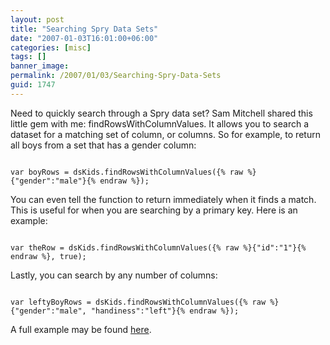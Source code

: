 ```yaml
---
layout: post
title: "Searching Spry Data Sets"
date: "2007-01-03T16:01:00+06:00"
categories: [misc]
tags: []
banner_image: 
permalink: /2007/01/03/Searching-Spry-Data-Sets
guid: 1747
---
```


Need to quickly search through a Spry data set? Sam Mitchell shared this little gem with me: findRowsWithColumnValues. It allows you to search a dataset for a matching set of column, or columns. So for example, to return all boys from a set that has a gender column:

<code>
var boyRows = dsKids.findRowsWithColumnValues({% raw %}{"gender":"male"}{% endraw %});
</code>

You can even tell the function to return immediately when it finds a match. This is useful for when you are searching by a primary key. Here is an example:

<code>
var theRow = dsKids.findRowsWithColumnValues({% raw %}{"id":"1"}{% endraw %}, true);
</code>

Lastly, you can search by any number of columns:

<code>
var leftyBoyRows = dsKids.findRowsWithColumnValues({% raw %}{"gender":"male", "handiness":"left"}{% endraw %});
</code>

A full example may be found <a href="http://labs.adobe.com/technologies/spry/samples/data_region/SetCurrentRowByValueSample.html">here</a>.